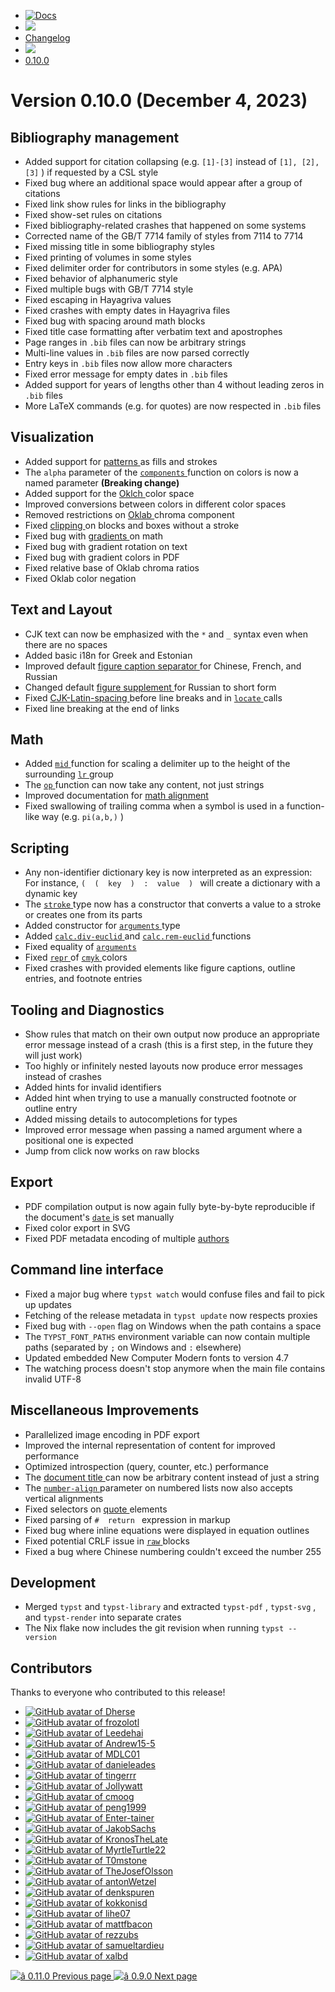   * [ ![Docs](/assets/icons/16-docs-dark.svg) ](/docs)
  * ![](/assets/icons/16-arrow-right.svg)
  * [ Changelog ](/docs/changelog/)
  * ![](/assets/icons/16-arrow-right.svg)
  * [ 0.10.0 ](/docs/changelog/0.10.0/)

#  Version 0.10.0 (December 4, 2023)

##  Bibliography management

  * Added support for citation collapsing (e.g. ` [1]-[3] ` instead of ` [1], [2], [3] ` ) if requested by a CSL style 
  * Fixed bug where an additional space would appear after a group of citations 
  * Fixed link show rules for links in the bibliography 
  * Fixed show-set rules on citations 
  * Fixed bibliography-related crashes that happened on some systems 
  * Corrected name of the GB/T 7714 family of styles from 7114 to 7714 
  * Fixed missing title in some bibliography styles 
  * Fixed printing of volumes in some styles 
  * Fixed delimiter order for contributors in some styles (e.g. APA) 
  * Fixed behavior of alphanumeric style 
  * Fixed multiple bugs with GB/T 7714 style 
  * Fixed escaping in Hayagriva values 
  * Fixed crashes with empty dates in Hayagriva files 
  * Fixed bug with spacing around math blocks 
  * Fixed title case formatting after verbatim text and apostrophes 
  * Page ranges in ` .bib ` files can now be arbitrary strings 
  * Multi-line values in ` .bib ` files are now parsed correctly 
  * Entry keys in ` .bib ` files now allow more characters 
  * Fixed error message for empty dates in ` .bib ` files 
  * Added support for years of lengths other than 4 without leading zeros in ` .bib ` files 
  * More LaTeX commands (e.g. for quotes) are now respected in ` .bib ` files 

##  Visualization

  * Added support for [ patterns ](/docs/reference/visualize/pattern/) as fills and strokes 
  * The ` alpha ` parameter of the [ ` components ` ](/docs/reference/visualize/color/#definitions-components) function on colors is now a named parameter **(Breaking change)**
  * Added support for the [ Oklch ](/docs/reference/visualize/color/#definitions-oklch) color space 
  * Improved conversions between colors in different color spaces 
  * Removed restrictions on [ Oklab ](/docs/reference/visualize/color/#definitions-oklab) chroma component 
  * Fixed [ clipping ](/docs/reference/layout/block/#parameters-clip) on blocks and boxes without a stroke 
  * Fixed bug with [ gradients ](/docs/reference/visualize/gradient/) on math 
  * Fixed bug with gradient rotation on text 
  * Fixed bug with gradient colors in PDF 
  * Fixed relative base of Oklab chroma ratios 
  * Fixed Oklab color negation 

##  Text and Layout

  * CJK text can now be emphasized with the ` * ` and ` _ ` syntax even when there are no spaces 
  * Added basic i18n for Greek and Estonian 
  * Improved default [ figure caption separator ](/docs/reference/model/figure/#definitions-caption-separator) for Chinese, French, and Russian 
  * Changed default [ figure supplement ](/docs/reference/model/figure/#parameters-supplement) for Russian to short form 
  * Fixed [ CJK-Latin-spacing ](/docs/reference/text/text/#parameters-cjk-latin-spacing) before line breaks and in [ ` locate ` ](/docs/reference/introspection/locate/ "`locate`") calls 
  * Fixed line breaking at the end of links 

##  Math

  * Added [ ` mid ` ](/docs/reference/math/lr/#functions-mid) function for scaling a delimiter up to the height of the surrounding [ ` lr ` ](/docs/reference/math/lr/#functions-lr) group 
  * The [ ` op ` ](/docs/reference/math/op/) function can now take any content, not just strings 
  * Improved documentation for [ math alignment ](/docs/reference/math/#alignment)
  * Fixed swallowing of trailing comma when a symbol is used in a function-like way (e.g. ` pi(a,b,) ` ) 

##  Scripting

  * Any non-identifier dictionary key is now interpreted as an expression: For instance, ` (  (  key  )  :  value  )  ` will create a dictionary with a dynamic key 
  * The [ ` stroke ` ](/docs/reference/visualize/stroke/ "`stroke`") type now has a constructor that converts a value to a stroke or creates one from its parts 
  * Added constructor for [ ` arguments ` ](/docs/reference/foundations/arguments/ "`arguments`") type 
  * Added [ ` calc.div-euclid ` ](/docs/reference/foundations/calc/#functions-div-euclid) and [ ` calc.rem-euclid ` ](/docs/reference/foundations/calc/#functions-rem-euclid) functions 
  * Fixed equality of [ ` arguments ` ](/docs/reference/foundations/arguments/ "`arguments`")
  * Fixed [ ` repr ` ](/docs/reference/foundations/repr/ "`repr`") of [ ` cmyk ` ](/docs/reference/visualize/color/#definitions-cmyk) colors 
  * Fixed crashes with provided elements like figure captions, outline entries, and footnote entries 

##  Tooling and Diagnostics

  * Show rules that match on their own output now produce an appropriate error message instead of a crash (this is a first step, in the future they will just work) 
  * Too highly or infinitely nested layouts now produce error messages instead of crashes 
  * Added hints for invalid identifiers 
  * Added hint when trying to use a manually constructed footnote or outline entry 
  * Added missing details to autocompletions for types 
  * Improved error message when passing a named argument where a positional one is expected 
  * Jump from click now works on raw blocks 

##  Export

  * PDF compilation output is now again fully byte-by-byte reproducible if the document's [ ` date ` ](/docs/reference/model/document/#parameters-date) is set manually 
  * Fixed color export in SVG 
  * Fixed PDF metadata encoding of multiple [ authors ](/docs/reference/model/document/#parameters-author)

##  Command line interface

  * Fixed a major bug where ` typst watch ` would confuse files and fail to pick up updates 
  * Fetching of the release metadata in ` typst update ` now respects proxies 
  * Fixed bug with ` --open ` flag on Windows when the path contains a space 
  * The ` TYPST_FONT_PATHS ` environment variable can now contain multiple paths (separated by ` ; ` on Windows and ` : ` elsewhere) 
  * Updated embedded New Computer Modern fonts to version 4.7 
  * The watching process doesn't stop anymore when the main file contains invalid UTF-8 

##  Miscellaneous Improvements

  * Parallelized image encoding in PDF export 
  * Improved the internal representation of content for improved performance 
  * Optimized introspection (query, counter, etc.) performance 
  * The [ document title ](/docs/reference/model/document/#parameters-title) can now be arbitrary content instead of just a string 
  * The [ ` number-align ` ](/docs/reference/model/enum/#parameters-number-align) parameter on numbered lists now also accepts vertical alignments 
  * Fixed selectors on [ quote ](/docs/reference/model/quote/ "quote") elements 
  * Fixed parsing of ` #  return  ` expression in markup 
  * Fixed bug where inline equations were displayed in equation outlines 
  * Fixed potential CRLF issue in [ ` raw ` ](/docs/reference/text/raw/ "`raw`") blocks 
  * Fixed a bug where Chinese numbering couldn't exceed the number 255 

##  Development

  * Merged ` typst ` and ` typst-library ` and extracted ` typst-pdf ` , ` typst-svg ` , and ` typst-render ` into separate crates 
  * The Nix flake now includes the git revision when running ` typst --version `

##  Contributors

Thanks to everyone who contributed to this release!

  * [ ![GitHub avatar of Dherse](https://avatars.githubusercontent.com/u/9665250?s=64&v=4) ](https://github.com/Dherse)
  * [ ![GitHub avatar of frozolotl](https://avatars.githubusercontent.com/u/44589151?s=64&v=4) ](https://github.com/frozolotl)
  * [ ![GitHub avatar of Leedehai](https://avatars.githubusercontent.com/u/18319900?s=64&v=4) ](https://github.com/Leedehai)
  * [ ![GitHub avatar of Andrew15-5](https://avatars.githubusercontent.com/u/37143421?s=64&v=4) ](https://github.com/Andrew15-5)
  * [ ![GitHub avatar of MDLC01](https://avatars.githubusercontent.com/u/57839069?s=64&v=4) ](https://github.com/MDLC01)
  * [ ![GitHub avatar of danieleades](https://avatars.githubusercontent.com/u/33452915?s=64&v=4) ](https://github.com/danieleades)
  * [ ![GitHub avatar of tingerrr](https://avatars.githubusercontent.com/u/137803093?s=64&v=4) ](https://github.com/tingerrr)
  * [ ![GitHub avatar of Jollywatt](https://avatars.githubusercontent.com/u/24970860?s=64&v=4) ](https://github.com/Jollywatt)
  * [ ![GitHub avatar of cmoog](https://avatars.githubusercontent.com/u/7585078?s=64&v=4) ](https://github.com/cmoog)
  * [ ![GitHub avatar of peng1999](https://avatars.githubusercontent.com/u/12483662?s=64&v=4) ](https://github.com/peng1999)
  * [ ![GitHub avatar of Enter-tainer](https://avatars.githubusercontent.com/u/25521218?s=64&v=4) ](https://github.com/Enter-tainer)
  * [ ![GitHub avatar of JakobSachs](https://avatars.githubusercontent.com/u/28728963?s=64&v=4) ](https://github.com/JakobSachs)
  * [ ![GitHub avatar of KronosTheLate](https://avatars.githubusercontent.com/u/61620837?s=64&v=4) ](https://github.com/KronosTheLate)
  * [ ![GitHub avatar of MyrtleTurtle22](https://avatars.githubusercontent.com/u/82775864?s=64&v=4) ](https://github.com/MyrtleTurtle22)
  * [ ![GitHub avatar of T0mstone](https://avatars.githubusercontent.com/u/39707032?s=64&v=4) ](https://github.com/T0mstone)
  * [ ![GitHub avatar of TheJosefOlsson](https://avatars.githubusercontent.com/u/143743179?s=64&v=4) ](https://github.com/TheJosefOlsson)
  * [ ![GitHub avatar of antonWetzel](https://avatars.githubusercontent.com/u/59712243?s=64&v=4) ](https://github.com/antonWetzel)
  * [ ![GitHub avatar of denkspuren](https://avatars.githubusercontent.com/u/4160411?s=64&v=4) ](https://github.com/denkspuren)
  * [ ![GitHub avatar of kokkonisd](https://avatars.githubusercontent.com/u/18401822?s=64&v=4) ](https://github.com/kokkonisd)
  * [ ![GitHub avatar of lihe07](https://avatars.githubusercontent.com/u/53819558?s=64&v=4) ](https://github.com/lihe07)
  * [ ![GitHub avatar of mattfbacon](https://avatars.githubusercontent.com/u/58113890?s=64&v=4) ](https://github.com/mattfbacon)
  * [ ![GitHub avatar of rezzubs](https://avatars.githubusercontent.com/u/57254926?s=64&v=4) ](https://github.com/rezzubs)
  * [ ![GitHub avatar of samueltardieu](https://avatars.githubusercontent.com/u/44656?s=64&v=4) ](https://github.com/samueltardieu)
  * [ ![GitHub avatar of xalbd](https://avatars.githubusercontent.com/u/119540449?s=64&v=4) ](https://github.com/xalbd)

[ ![â](/assets/icons/16-arrow-right.svg) 0.11.0  Previous page
](/docs/changelog/0.11.0/) [ ![â](/assets/icons/16-arrow-right.svg) 0.9.0
Next page  ](/docs/changelog/0.9.0/)


